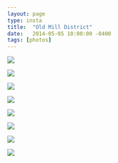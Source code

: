 ```yaml
---
layout: page
type: insta
title:  "Old Mill District"
date:   2014-05-05 10:00:00 -0400
tags: [photos]
---
```


[![](https://farm5.staticflickr.com/4880/32074907258_858d961df8_o_d.jpg)](https://farm5.staticflickr.com/4880/32074907258_858d961df8_o_d.jpg)

[![](https://farm5.staticflickr.com/4868/32074907508_9db00090aa_o_d.jpg)](https://farm5.staticflickr.com/4868/32074907508_9db00090aa_o_d.jpg)

[![](https://farm5.staticflickr.com/4809/45221876104_54f86f2b7f_o_d.jpg)](https://farm5.staticflickr.com/4809/45221876104_54f86f2b7f_o_d.jpg)

[![](https://farm5.staticflickr.com/4803/45221876264_7e0c1d8f67_o_d.jpg)](https://farm5.staticflickr.com/4803/45221876264_7e0c1d8f67_o_d.jpg)

[![](https://farm5.staticflickr.com/4855/32074907468_b8b7231910_o_d.jpg)](https://farm5.staticflickr.com/4855/32074907468_b8b7231910_o_d.jpg)

[![](https://farm5.staticflickr.com/4858/45221876294_d029c80d03_o_d.jpg)](https://farm5.staticflickr.com/4858/45221876294_d029c80d03_o_d.jpg)

[![](https://farm5.staticflickr.com/4804/32074907368_332149fb61_o_d.jpg)](https://farm5.staticflickr.com/4804/32074907368_332149fb61_o_d.jpg)

[![](https://farm5.staticflickr.com/4885/45221876184_74bf8f8e4d_o_d.jpg)](https://farm5.staticflickr.com/4885/45221876184_74bf8f8e4d_o_d.jpg)
